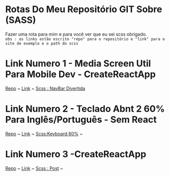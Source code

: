 # Rotas Do Meu Repositório GIT Sobre (SASS)
Fazer uma rota para mim e para você ver que eu sei scss obrigado. <br>
`obs : os links estão escrito "repo" para o repositório e "link" para o site de exemplo e o path do scss `
# Link Numero 1 - Media Screen Util Para Mobile Dev - CreateReactApp
[Repo](https://github.com/touma0dev/crakershare-projetc-iddle-full-exemple/tree/main) ~ 
[Link](https://simple-navbar-nice.netlify.app/) ~ 
[Scss : NavBar Divertida](https://github.com/touma0dev/crakershare-projetc-iddle-full-exemple/blob/main/css/style.scss) 

# Link Numero 2 - Teclado Abnt 2 60% Para Inglês/Português - Sem React
[Repo](https://github.com/touma0dev/keyboard-virtual-css-javascript) ~
[Link](https://keyboard-virtual-abnt-2.netlify.app/lib/portuguese.html) ~
[Scss:Keyboard 60%](https://github.com/touma0dev/keyboard-virtual-css-javascript/blob/main/lib/css/style.scss) ~

# Link Numero 3 -CreateReactApp
[Repo](https://github.com/touma0dev/React-post-it-/) ~
[Link](https://blocodenotasaqui.netlify.app/) ~
[Scss : Post](https://github.com/touma0dev/React-post-it-/blob/main/src/css/App.scss) ~
